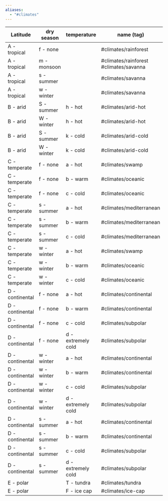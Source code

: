 ```yaml
---
aliases:
  - "#climates"
---
```



| Latitude        | dry season  | temperature        | name (tag)                             |
| --------------- | ----------- | ------------------ | -------------------------------------- |
| A - tropical    | f - none    |                    | #climates/rainforest                   |
| A - tropical    | m - monsoon |                    | #climates/rainforest #climates/savanna |
| A - tropical    | s - summer  |                    | #climates/savanna                      |
| A - tropical    | w - winter  |                    | #climates/savanna                      |
| B - arid        | S - summer  | h - hot            | #climates/arid-hot                     |
| B - arid        | W - winter  | h - hot            | #climates/arid-hot                     |
| B - arid        | S - summer  | k - cold           | #climates/arid-cold                    |
| B - arid        | W - winter  | k - cold           | #climates/arid-cold                    |
| C - temperate   | f - none    | a - hot            | #climates/swamp                        |
| C - temperate   | f - none    | b - warm           | #climates/oceanic                      |
| C - temperate   | f - none    | c - cold           | #climates/oceanic                      |
| C - temperate   | s - summer  | a - hot            | #climates/mediterranean                |
| C - temperate   | s - summer  | b - warm           | #climates/mediterranean                |
| C - temperate   | s - summer  | c - cold           | #climates/mediterranean                |
| C - temperate   | w - winter  | a - hot            | #climates/swamp                        |
| C - temperate   | w - winter  | b - warm           | #climates/oceanic                      |
| C - temperate   | w - winter  | c - cold           | #climates/oceanic                      |
| D - continental | f - none    | a - hot            | #climates/continental                  |
| D - continental | f - none    | b - warm           | #climates/continental                  |
| D - continental | f - none    | c - cold           | #climates/subpolar                     |
| D - continental | f - none    | d - extremely cold | #climates/subpolar                     |
| D - continental | w - winter  | a - hot            | #climates/continental                  |
| D - continental | w - winter  | b - warm           | #climates/continental                  |
| D - continental | w - winter  | c - cold           | #climates/subpolar                     |
| D - continental | w - winter  | d - extremely cold | #climates/subpolar                     |
| D - continental | s - summer  | a - hot            | #climates/continental                  |
| D - continental | s - summer  | b - warm           | #climates/continental                  |
| D - continental | s - summer  | c - cold           | #climates/subpolar                     |
| D - continental | s - summer  | d - extremely cold | #climates/subpolar                     |
| E - polar       |             | T - tundra         | #climates/tundra                       |
| E - polar       |             | F - ice cap        | #climates/ice-cap                      |

